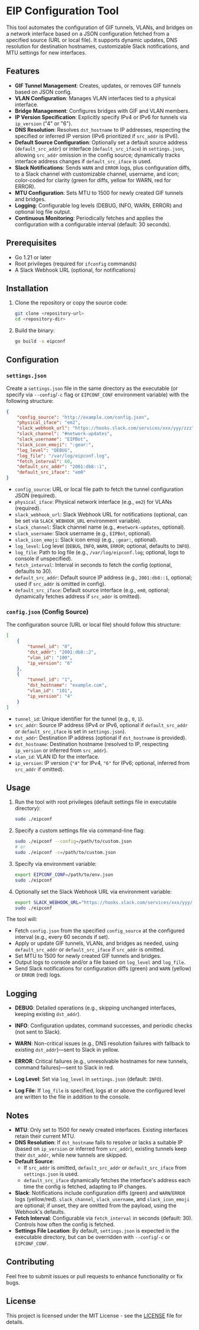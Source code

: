 # EIP Configuration Tool

This tool automates the configuration of GIF tunnels, VLANs, and bridges on a network interface based on a JSON configuration fetched from a specified source (URL or local file). It supports dynamic updates, DNS resolution for destination hostnames, customizable Slack notifications, and MTU settings for new interfaces.

## Features

- **GIF Tunnel Management**: Creates, updates, or removes GIF tunnels based on JSON config.
- **VLAN Configuration**: Manages VLAN interfaces tied to a physical interface.
- **Bridge Management**: Configures bridges with GIF and VLAN members.
- **IP Version Specification**: Explicitly specify IPv4 or IPv6 for tunnels via `ip_version` ("4" or "6").
- **DNS Resolution**: Resolves `dst_hostname` to IP addresses, respecting the specified or inferred IP version (IPv6 prioritized if `src_addr` is IPv6).
- **Default Source Configuration**: Optionally set a default source address (`default_src_addr`) or interface (`default_src_iface`) in `settings.json`, allowing `src_addr` omission in the config source; dynamically tracks interface address changes if `default_src_iface` is used.
- **Slack Notifications**: Sends `WARN` and `ERROR` logs, plus configuration diffs, to a Slack channel with customizable channel, username, and icon; color-coded for clarity (green for diffs, yellow for WARN, red for ERROR).
- **MTU Configuration**: Sets MTU to 1500 for newly created GIF tunnels and bridges.
- **Logging**: Configurable log levels (DEBUG, INFO, WARN, ERROR) and optional log file output.
- **Continuous Monitoring**: Periodically fetches and applies the configuration with a configurable interval (default: 30 seconds).

## Prerequisites

- Go 1.21 or later
- Root privileges (required for `ifconfig` commands)
- A Slack Webhook URL (optional, for notifications)

## Installation

1. Clone the repository or copy the source code:
   ```bash
   git clone <repository-url>
   cd <repository-dir>
   ```

2. Build the binary:
   ```bash
   go build -o eipconf
   ```

## Configuration

### `settings.json`

Create a `settings.json` file in the same directory as the executable (or specify via `--config`/`-c` flag or `EIPCONF_CONF` environment variable) with the following structure:

```json
{
    "config_source": "http://example.com/config.json",
    "physical_iface": "em2",
    "slack_webhook_url": "https://hooks.slack.com/services/xxx/yyy/zzz",
    "slack_channel": "#network-updates",
    "slack_username": "EIPBot",
    "slack_icon_emoji": ":gear:",
    "log_level": "DEBUG",
    "log_file": "/var/log/eipconf.log",
    "fetch_interval": 60,
    "default_src_addr": "2001:db8::1",
    "default_src_iface": "em0"
}
```

- `config_source`: URL or local file path to fetch the tunnel configuration JSON (required).
- `physical_iface`: Physical network interface (e.g., `em2`) for VLANs (required).
- `slack_webhook_url`: Slack Webhook URL for notifications (optional, can be set via `SLACK_WEBHOOK_URL` environment variable).
- `slack_channel`: Slack channel name (e.g., `#network-updates`, optional).
- `slack_username`: Slack username (e.g., `EIPBot`, optional).
- `slack_icon_emoji`: Slack icon emoji (e.g., `:gear:`, optional).
- `log_level`: Log level (`DEBUG`, `INFO`, `WARN`, `ERROR`; optional, defaults to `INFO`).
- `log_file`: Path to log file (e.g., `/var/log/eipconf.log`; optional, logs to console if unspecified).
- `fetch_interval`: Interval in seconds to fetch the config (optional, defaults to 30).
- `default_src_addr`: Default source IP address (e.g., `2001:db8::1`, optional; used if `src_addr` is omitted in config).
- `default_src_iface`: Default source interface (e.g., `em0`, optional; dynamically fetches address if `src_addr` is omitted).

### `config.json` (Config Source)

The configuration source (URL or local file) should follow this structure:

```json
[
    {
        "tunnel_id": "0",
        "dst_addr": "2001:db8::2",
        "vlan_id": "100",
        "ip_version": "6"
    },
    {
        "tunnel_id": "1",
        "dst_hostname": "example.com",
        "vlan_id": "101",
        "ip_version": "4"
    }
]
```

- `tunnel_id`: Unique identifier for the tunnel (e.g., `0`, `1`).
- `src_addr`: Source IP address (IPv4 or IPv6, optional if `default_src_addr` or `default_src_iface` is set in `settings.json`).
- `dst_addr`: Destination IP address (optional if `dst_hostname` is provided).
- `dst_hostname`: Destination hostname (resolved to IP, respecting `ip_version` or inferred from `src_addr`).
- `vlan_id`: VLAN ID for the interface.
- `ip_version`: IP version (`"4"` for IPv4, `"6"` for IPv6; optional, inferred from `src_addr` if omitted).

## Usage

1. Run the tool with root privileges (default settings file in executable directory):
   ```bash
   sudo ./eipconf
   ```

2. Specify a custom settings file via command-line flag:
   ```bash
   sudo ./eipconf --config=/path/to/custom.json
   # or
   sudo ./eipconf -c=/path/to/custom.json
   ```

3. Specify via environment variable:
   ```bash
   export EIPCONF_CONF=/path/to/env.json
   sudo ./eipconf
   ```

4. Optionally set the Slack Webhook URL via environment variable:
   ```bash
   export SLACK_WEBHOOK_URL="https://hooks.slack.com/services/xxx/yyy/zzz"
   sudo ./eipconf
   ```

The tool will:
- Fetch `config.json` from the specified `config_source` at the configured interval (e.g., every 60 seconds if set).
- Apply or update GIF tunnels, VLANs, and bridges as needed, using `default_src_addr` or `default_src_iface` if `src_addr` is omitted.
- Set MTU to 1500 for newly created GIF tunnels and bridges.
- Output logs to console and/or a file based on `log_level` and `log_file`.
- Send Slack notifications for configuration diffs (green) and `WARN` (yellow) or `ERROR` (red) logs.

## Logging

- **DEBUG**: Detailed operations (e.g., skipping unchanged interfaces, keeping existing `dst_addr`).
- **INFO**: Configuration updates, command successes, and periodic checks (not sent to Slack).
- **WARN**: Non-critical issues (e.g., DNS resolution failures with fallback to existing `dst_addr`)—sent to Slack in yellow.
- **ERROR**: Critical failures (e.g., unresolvable hostnames for new tunnels, command failures)—sent to Slack in red.

- **Log Level**: Set via `log_level` in `settings.json` (default: `INFO`).
- **Log File**: If `log_file` is specified, logs at or above the configured level are written to the file in addition to the console.

## Notes

- **MTU**: Only set to 1500 for newly created interfaces. Existing interfaces retain their current MTU.
- **DNS Resolution**: If `dst_hostname` fails to resolve or lacks a suitable IP (based on `ip_version` or inferred from `src_addr`), existing tunnels keep their `dst_addr`, while new tunnels are skipped.
- **Default Source**:
  - If `src_addr` is omitted, `default_src_addr` or `default_src_iface` from `settings.json` is used.
  - `default_src_iface` dynamically fetches the interface's address each time the config is fetched, adapting to IP changes.
- **Slack**: Notifications include configuration diffs (green) and `WARN`/`ERROR` logs (yellow/red). `slack_channel`, `slack_username`, and `slack_icon_emoji` are optional; if unset, they are omitted from the payload, using the Webhook's defaults.
- **Fetch Interval**: Configurable via `fetch_interval` in seconds (default: 30). Controls how often the config is fetched.
- **Settings File Location**: By default, `settings.json` is expected in the executable directory, but can be overridden with `--config`/`-c` or `EIPCONF_CONF`.

## Contributing

Feel free to submit issues or pull requests to enhance functionality or fix bugs.

## License

This project is licensed under the MIT License - see the [LICENSE](LICENSE) file for details.
